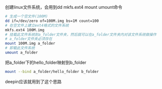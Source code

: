 创建linux文件系统，会用到dd mkfs.ext4 mount umount命令  
```bash
# 生成一个空文件(100M)
dd if=/dev/zero of=100M.img bs=1M count=100
# 在空文件上建立ext4格式的文件系统
mkfs.ext4 100M.img
# 挂载此文件系统到a_folder文件夹，然后就可以在a_folder文件夹内对该文件系统做操作
# a_folder文件夹必须存在
mount 100M.img a_folder
# 卸载此文件系统
umount a_folder
```

把a_folder下的hello_folder映射到b_folder  
```bash
mount --bind a_folder/hello_folder b_folder
```
deepin应该就用到了这个思路  